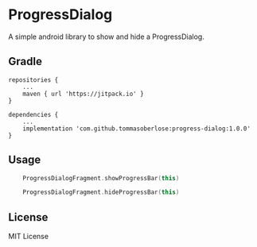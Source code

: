 # ProgressDialog
A simple android library to show and hide a ProgressDialog.

Gradle
------
```
repositories {
    ...
    maven { url 'https://jitpack.io' }
}

dependencies {
    ...
    implementation 'com.github.tommasoberlose:progress-dialog:1.0.0'
}
```

Usage
-----
```kotlin
    ProgressDialogFragment.showProgressBar(this)

    ProgressDialogFragment.hideProgressBar(this)
```

License
-------
MIT License
